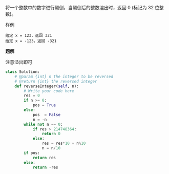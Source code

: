 将一个整数中的数字进行颠倒，当颠倒后的整数溢出时，返回 0 (标记为 32 位整数)。

样例

    给定 x = 123，返回 321
    给定 x = -123，返回 -321

**题解**

注意溢出即可



```python
class Solution:
    # @param {int} n the integer to be reversed
    # @return {int} the reversed integer
    def reverseInteger(self, n):
        # Write your code here
        res = 0
        if n >= 0:
            pos = True
        else:
            pos  = False
            n = -n
        while not n == 0:
            if res > 214748364:
                return 0
            else:
                res = res*10 + n%10
                n = n/10
        if pos:
            return res
        else:
            return -res

```